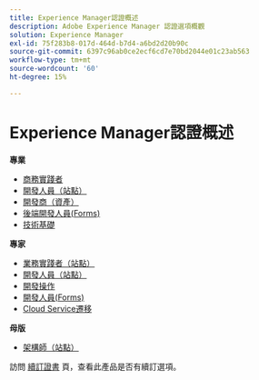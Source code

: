 ```yaml
---
title: Experience Manager認證概述
description: Adobe Experience Manager 認證選項概觀
solution: Experience Manager
exl-id: 75f283b8-017d-464d-b7d4-a6bd2d20b90c
source-git-commit: 6397c96ab0ce2ecf6cd7e70bd2044e01c23ab563
workflow-type: tm+mt
source-wordcount: '60'
ht-degree: 15%

---
```


# Experience Manager認證概述

**專業**

* [商務實踐者](/help/certifications/aem/aem-p-business.md) <!--AD0-E126-->
* [開發人員（站點）](/help/certifications/aem/aem-sites-p-developer.md) <!--AD0-E123-->
* [開發商（資產）](/help/certifications/aem/aem-assets-p-developer.md) <!--AD0-E129-->
* [後端開發人員(Forms)](/help/certifications/aem/aem-forms-p-bedeveloper.md) <!--AD0-E127-->
* [技術基礎](/help/certifications/aem/aem-p-foundations.md) <!--AD0-E132-->

**專家**

* [業務實踐者（站點）](/help/certifications/aem/aem-sites-e-business.md) <!--AD0-E121-->
* [開發人員（站點）](/help/certifications/aem/aem-sites-e-developer.md) <!--AD0-E134-->
* [開發操作](/help/certifications/aem/aem-devops-e-engineer.md) <!--AD0-E124-->
* [開發人員(Forms)](/help/certifications/aem/aem-forms-e-developer.md) <!--AD0-E125-->
* [Cloud Service遷移](/help/certifications/aem/aem-cs-e-migration.md) <!--AD0-E136-->

**母版**

* [架構師（站點）](/help/certifications/aem/aem-sites-m-architect.md) <!--AD0-E117-->

訪問 [續訂證書](/help/certifications/renew.md) 頁，查看此產品是否有續訂選項。
